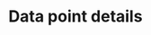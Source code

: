 ---
title: Data point details
layout: design-pattern
category: Charts
permalink: ui-patterns/charts/data-point-details/
design-pattern-type: mobile

what: >
 When a user interacts with a chart, within the same window, the system responds by displaying details regarding that area of the chart.

why: >
 The user needs to see more details about a specific point of a chart without losing the general overview, or being distracted by other point details.

do: >
 * Allow the user to hover over a chart point.

 * In mobile, when data points are tapped, provide the additional information users want.

dont: >
 * Confuse with a filtering chart, it does not allow to filter the information, just enlarge it a bit.

 * Confuse with the drill down pattern, it does not display information in a separate window.

 * Use for large amounts of details, in that case use drill down instead.

---